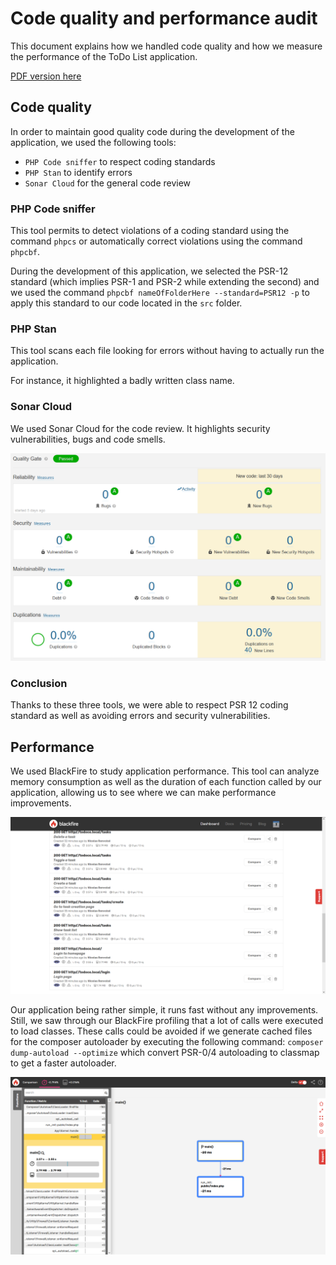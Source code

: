 # Code quality and performance audit

This document explains how we handled code quality and how we measure the performance of the ToDo List application.

[PDF version here](audit.pdf)

## Code quality

In order to maintain good quality code during the development of the application, we used the following tools:
* `PHP Code sniffer` to respect coding standards
* `PHP Stan` to identify errors
* `Sonar Cloud` for the general code review

### PHP Code sniffer

This tool permits to detect violations of a coding standard using the command `phpcs` or automatically correct violations using the command `phpcbf`.

During the development of this application, we selected the PSR-12 standard (which implies PSR-1 and PSR-2 while extending the second) and we used the command `phpcbf nameOfFolderHere --standard=PSR12 -p` to apply this standard to our code located in the `src` folder.

### PHP Stan

This tool scans each file looking for errors without having to actually run the application.

For instance, it highlighted a badly written class name.

### Sonar Cloud

We used Sonar Cloud for the code review. It highlights security vulnerabilities, bugs and code smells.

![SonarCloud dashboard](image/sonarcloud_dashboard.png)

### Conclusion

Thanks to these three tools, we were able to respect PSR 12 coding standard as well as avoiding errors and security vulnerabilities.

## Performance

We used BlackFire to study application performance. This tool can analyze memory consumption as well as the duration of each function called by our application, allowing us to see where we can make performance improvements.

![BlackFire dashboard](image/blackfire_dashboard.png)

Our application being rather simple, it runs fast without any improvements. Still, we saw through our BlackFire profiling that a lot of calls were executed to load classes. These calls could be avoided if we generate cached files for the composer autoloader by executing the following command: `composer dump-autoload --optimize` which convert PSR-0/4 autoloading to classmap to get a faster autoloader.

![Composer optimize](image/comparison.png)